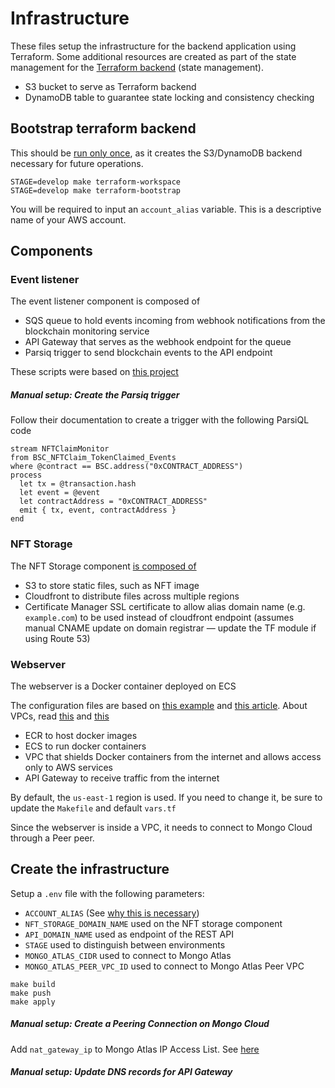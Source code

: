 # Infrastructure

These files setup the infrastructure for the backend application using Terraform.
Some additional resources are created as part of the state management for the [Terraform backend](https://www.terraform.io/language/settings/backends) (state management).

- S3 bucket to serve as Terraform backend
- DynamoDB table to guarantee state locking and consistency checking

## Bootstrap terraform backend

This should be [run only once](https://stackoverflow.com/questions/47913041/initial-setup-of-terraform-backend-using-terraform), as it creates the S3/DynamoDB backend necessary for future operations.

```
STAGE=develop make terraform-workspace
STAGE=develop make terraform-bootstrap
```

You will be required to input an `account_alias` variable. This is a descriptive name of your AWS account.

## Components

### Event listener

The event listener component is composed of

- SQS queue to hold events incoming from webhook notifications from the blockchain monitoring service
- API Gateway that serves as the webhook endpoint for the queue
- Parsiq trigger to send blockchain events to the API endpoint

These scripts were based on [this project](https://gist.github.com/afloesch/dc7d8865eeb91100648330a46967be25)

##### Manual setup: Create the Parsiq trigger

Follow their documentation to create a trigger with the following ParsiQL code

```
stream NFTClaimMonitor
from BSC_NFTClaim_TokenClaimed_Events
where @contract == BSC.address("0xCONTRACT_ADDRESS")
process
  let tx = @transaction.hash
  let event = @event
  let contractAddress = "0xCONTRACT_ADDRESS"
  emit { tx, event, contractAddress }
end
```

### NFT Storage

The NFT Storage component [is composed of](https://github.com/cloudposse/terraform-aws-cloudfront-s3-cdn)

- S3 to store static files, such as NFT image
- Cloudfront to distribute files across multiple regions
- Certificate Manager SSL certificate to allow alias domain name (e.g. `example.com`) to be used instead of cloudfront endpoint (assumes manual CNAME update on domain registrar — update the TF module if using Route 53)

### Webserver

The webserver is a Docker container deployed on ECS

The configuration files are based on [this example](https://github.com/LukeMwila/aws-apigateway-vpc-ecs-fargate/) and [this article](https://dev.to/kieranjen/ecs-fargate-service-auto-scaling-with-terraform-2ld). About VPCs, read [this](https://github.com/terraform-aws-modules/terraform-aws-vpc/pull/248/files) and [this](https://dev.betterdoc.org/infrastructure/2020/02/04/setting-up-a-nat-gateway-on-aws-using-terraform.html)

- ECR to host docker images
- ECS to run docker containers
- VPC that shields Docker containers from the internet and allows access only to AWS services
- API Gateway to receive traffic from the internet

By default, the `us-east-1` region is used. If you need to change it, be sure to update the `Makefile` and default `vars.tf`

Since the webserver is inside a VPC, it needs to connect to Mongo Cloud through a Peer peer.

## Create the infrastructure

Setup a `.env` file with the following parameters:

- `ACCOUNT_ALIAS` (See [why this is necessary](https://stackoverflow.com/questions/65838989/variables-may-not-be-used-here-during-terraform-init))
- `NFT_STORAGE_DOMAIN_NAME` used on the NFT storage component
- `API_DOMAIN_NAME` used as endpoint of the REST API
- `STAGE` used to distinguish between environments
- `MONGO_ATLAS_CIDR` used to connect to Mongo Atlas
- `MONGO_ATLAS_PEER_VPC_ID` used to connect to Mongo Atlas Peer VPC

```
make build
make push
make apply
```

##### Manual setup: Create a Peering Connection on Mongo Cloud

Add `nat_gateway_ip` to Mongo Atlas IP Access List. See [here](https://levelup.gitconnected.com/part-2-deploy-and-secure-mongodb-on-atlas-4820d539a1dc#42ba)

##### Manual setup: Update DNS records for API Gateway
